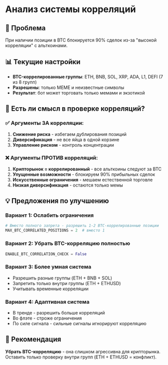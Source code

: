 # Анализ системы корреляций

## 🚨 Проблема
При наличии позиции в BTC блокируется 90% сделок из-за "высокой корреляции" с альткоинами.

## 📊 Текущие настройки
- **BTC-коррелированные группы**: ETH, BNB, SOL, XRP, ADA, L1, DEFI (7 из 8 групп)
- **Разрешены**: только MEME и неизвестные символы
- **Результат**: бот может торговать только мемами и экзотикой

## 🤔 Есть ли смысл в проверке корреляций?

### ✅ **Аргументы ЗА корреляции:**
1. **Снижение риска** - избегаем дублирования позиций
2. **Диверсификация** - не все яйца в одной корзине
3. **Управление риском** - контроль концентрации

### ❌ **Аргументы ПРОТИВ корреляций:**
1. **Крипторынок = коррелированный** - все альткоины следуют за BTC
2. **Упущенные возможности** - блокируем 90% прибыльных сделок
3. **Искусственные ограничения** - мешаем естественной торговле
4. **Низкая диверсификация** - остаются только мемы

## 💡 Предложения по улучшению

### Вариант 1: Ослабить ограничения
```python
# Вместо полного запрета - разрешить 1-2 BTC-коррелированные позиции
MAX_BTC_CORRELATED_POSITIONS = 2  # вместо 1
```

### Вариант 2: Убрать BTC-корреляцию полностью
```python
ENABLE_BTC_CORRELATION_CHECK = False
```

### Вариант 3: Более умная система
- Разрешить разные группы (ETH + BNB + SOL)
- Запретить только внутри группы (ETH + ETHUSD)
- Учитывать временные корреляции

### Вариант 4: Адаптивная система
- В тренде - разрешить больше корреляций
- Во флэте - строже ограничения
- По силе сигнала - сильные сигналы игнорируют корреляцию

## 🎯 Рекомендация
**Убрать BTC-корреляцию** - она слишком агрессивна для крипторынка.
Оставить только проверку внутри групп (ETH + ETHUSD = конфликт).
